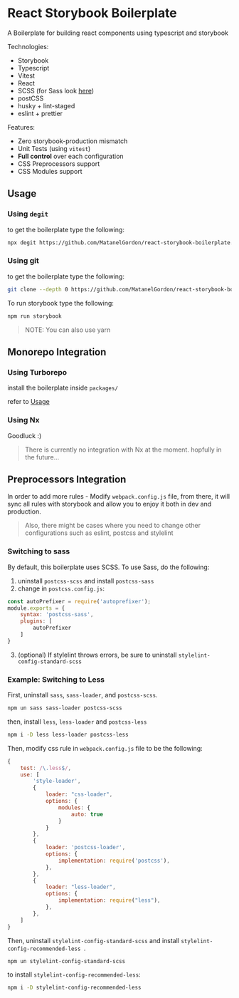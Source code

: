 # React Storybook Boilerplate
A Boilerplate for building react components using typescript and storybook

Technologies:
- Storybook
- Typescript
- Vitest
- React
- SCSS (for Sass look [here](#Switching-to-sass))
- postCSS
- husky + lint-staged
- eslint + prettier

Features:
- Zero storybook-production mismatch
- Unit Tests (using `vitest`)
- **Full control** over each configuration
- CSS Preprocessors support
- CSS Modules support

## Usage

### Using `degit`

to get the boilerplate type the following:

```bash
npx degit https://github.com/MatanelGordon/react-storybook-boilerplate.git <directory name>
```

### Using git

to get the boilerplate type the following:

```bash
git clone --depth 0 https://github.com/MatanelGordon/react-storybook-boilerplate.git <directory name>
```

To run storybook type the following:

```bash
npm run storybook
```

> NOTE: You can also use yarn

## Monorepo Integration

### Using Turborepo
install the boilerplate inside `packages/`

refer to [Usage](#Usage)

### Using Nx

Goodluck :)

> There is currently no integration with Nx at the moment. hopfully in the future... 


## Preprocessors Integration
In order to add more rules - Modify `webpack.config.js` file, from there, it will sync all rules with storybook and allow you to enjoy it both in dev and production.

> Also, there might be cases where you need to change other configurations such as eslint, postcss and stylelint

### Switching to sass

By default, this boilerplate uses SCSS. To use Sass, do the following:
1. uninstall `postcss-scss` and install `postcss-sass`
2. change in `postcss.config.js`:
```javascript
const autoPrefixer = require('autoprefixer');
module.exports = {
	syntax: 'postcss-sass',
	plugins: [
		autoPrefixer
	]
}
```
3. (optional) If stylelint throws errors, be sure to uninstall `stylelint-config-standard-scss`


### Example: Switching to Less

First, uninstall `sass`, `sass-loader`, and `postcss-scss`.

```bash
npm un sass sass-loader postcss-scss
```

then, install `less`, `less-loader` and `postcss-less`

```bash
npm i -D less less-loader postcss-less
```

Then, modify css rule in `webpack.config.js` file to be the following:

```javascript
{
	test: /\.less$/,
	use: [
		'style-loader',
		{
			loader: "css-loader",
			options: {
				modules: {
					auto: true
				}
			}
		},
		{
			loader: 'postcss-loader',
			options: {
				implementation: require('postcss'),
			},
		},
		{
			loader: "less-loader",
			options: {
				implementation: require("less"),
			},
		},
	]
}
```

Then, uninstall `stylelint-config-standard-scss` and install `stylelint-config-recommended-less
`.

```bash
npm un stylelint-config-standard-scss
```

to install `stylelint-config-recommended-less`:

```bash
npm i -D stylelint-config-recommended-less
```
